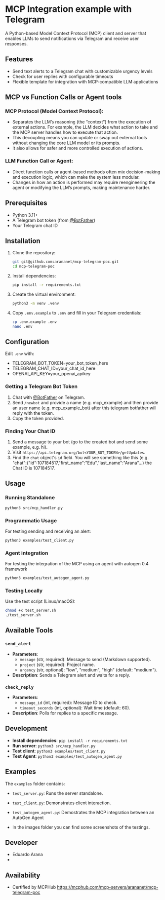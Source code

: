 # MCP Integration example with Telegram

A Python-based Model Context Protocol (MCP) client and server that enables LLMs to send notifications via Telegram and receive user responses.

## Features
- Send text alerts to a Telegram chat with customizable urgency levels
- Check for user replies with configurable timeouts
- Flexible template for integration with MCP-compatible LLM applications

## MCP vs Function Calls or Agent tools

### MCP Protocol (Model Context Protocol):
- Separates the LLM’s reasoning (the “context”) from the execution of external actions. For example, the LLM decides what action to take and the MCP server handles how to execute that action.
- This decoupling means you can update or swap out external tools without changing the core LLM model or its prompts.
- It also allows for safer and more controlled execution of actions.

### LLM Function Call or Agent:
- Direct function calls or agent-based methods often mix decision-making and execution logic, which can make the system less modular.
- Changes in how an action is performed may require reengineering the agent or modifying the LLM’s prompts, making maintenance harder.

## Prerequisites
- Python 3.11+
- A Telegram bot token (from [@BotFather](https://t.me/botfather))
- Your Telegram chat ID

## Installation
1. Clone the repository:
   ```bash
   git git@github.com:arananet/mcp-telegram-poc.git
   cd mcp-telegram-poc
   ```
2. Install dependencies:
   ```bash
   pip install -r requirements.txt
   ```
3. Create the virtual environment:
   ```bash
   python3 -m venv .venv
   ```
4. Copy `.env.example` to `.env` and fill in your Telegram credentials:
   ```bash
   cp .env.example .env
   nano .env
   ```

## Configuration
Edit `.env` with:
- TELEGRAM_BOT_TOKEN=your_bot_token_here
- TELEGRAM_CHAT_ID=your_chat_id_here
- OPENAI_API_KEY=your_openai_apikey

### Getting a Telegram Bot Token
1. Chat with [@BotFather](https://t.me/botfather) on Telegram.
2. Send `/newbot` and provide a name (e.g. mcp_example) and then provide an user name (e.g. mcp_example_bot) after this telegram botfather will reply with the token.
3. Copy the token provided.

### Finding Your Chat ID
1. Send a message to your bot (go to the created bot and send some example, e.g. hi).
2. Visit `https://api.telegram.org/bot<YOUR_BOT_TOKEN>/getUpdates`.
3. Find the `chat` object's `id` field. You will see something like this (e.g. "chat":{"id":107184517,"first_name":"Edu","last_name":"Arana"...) the Chat ID is 107184517.

## Usage
### Running Standalone
```bash
python3 src/mcp_handler.py
```

### Programmatic Usage
For testing sending and receiving an alert:
```bash
python3 examples/test_client.py
```

### Agent integration
For testing the integration of the MCP using an agent with autogen 0.4 framework
```bash
python3 examples/test_autogen_agent.py
```

### Testing Locally
Use the test script (Linux/macOS):
```bash
chmod +x test_server.sh
./test_server.sh
```

## Available Tools
### `send_alert`
- **Parameters**:
  - `message` (str, required): Message to send (Markdown supported).
  - `project` (str, required): Project name.
  - `urgency` (str, optional): "low", "medium", "high" (default: "medium").
- **Description**: Sends a Telegram alert and waits for a reply.

### `check_reply`
- **Parameters**:
  - `message_id` (int, required): Message ID to check.
  - `timeout_seconds` (int, optional): Wait time (default: 60).
- **Description**: Polls for replies to a specific message.

## Development
- **Install dependencies**: `pip install -r requirements.txt`
- **Run server**: `python3 src/mcp_handler.py`
- **Test client**: `python3 examples/test_client.py`
- **Test Agent**: `python3 examples/test_autogen_agent.py`

## Examples
The `examples` folder contains:
- `test_server.py`: Runs the server standalone.
- `test_client.py`: Demonstrates client interaction.
- `test_autogen_agent.py`: Demostrates the MCP integration between an AutoGen Agent

- In the images folder you can find some screenshots of the testings.

## Developer
- Eduardo Arana
- 
## Availability
- Certified by MCPHub https://mcphub.com/mcp-servers/arananet/mcp-telegram-poc
